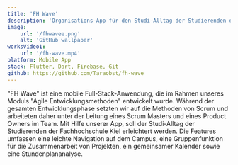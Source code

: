 ```yaml
---
title: 'FH Wave'
description: 'Organisations-App für den Studi-Alltag der Studierenden der Fachhochschule Kiel in Flutter'
image:
    url: '/fhwavee.png'
    alt: 'GitHub wallpaper'
worksVideo1:
    url: '/fh-wave.mp4'
platform: Mobile App
stack: Flutter, Dart, Firebase, Git
github: https://github.com/Taraobst/fh-wave
---
```


 "FH Wave" ist eine mobile Full-Stack-Anwendung, die im Rahmen unseres Moduls "Agile Entwicklungsmethoden" entwickelt wurde. Während der gesamten Entwicklungsphase setzten wir auf die Methoden von Scrum und arbeiteten daher unter der Leitung eines Scrum Masters und eines Product Owners im Team.
 Mit Hilfe unserer App, soll der Studi-Alltag der Studierenden der Fachhochschule Kiel erleichtert werden. Die Features umfassen eine leichte Navigation auf dem Campus, eine Gruppenfunktion für die Zusammenarbeit von Projekten, ein gemeinsamer Kalender sowie eine Stundenplananalyse.
